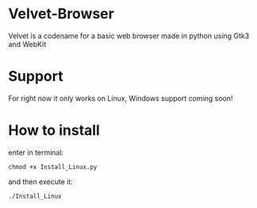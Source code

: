 # Velvet-Browser
Velvet is a codename for a basic web browser made in python using Gtk3 and WebKit

# Support
For right now it only works on Linux, Windows support coming soon!

# How to install
enter in terminal:
```
chmod +x Install_Linux.py
```
and then execute it:
```
./Install_Linux
```
